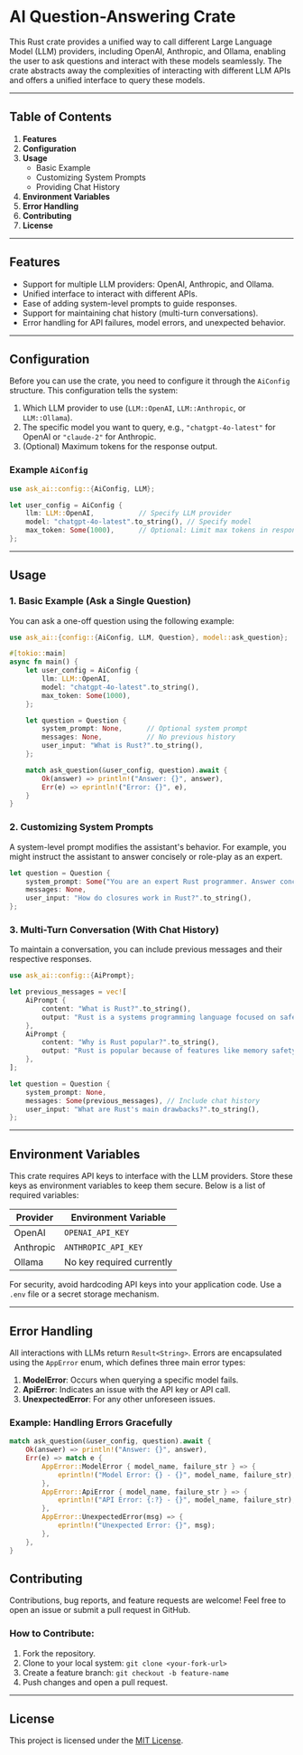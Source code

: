 # AI Question-Answering Crate

This Rust crate provides a unified way to call different Large Language Model (LLM) providers, including OpenAI, Anthropic, and Ollama, enabling the user to ask questions and interact with these models seamlessly. The crate abstracts away the complexities of interacting with different LLM APIs and offers a unified interface to query these models.

---

## Table of Contents

1. **Features**
2. **Configuration**
3. **Usage**
   - Basic Example
   - Customizing System Prompts
   - Providing Chat History
4. **Environment Variables**
5. **Error Handling**
6. **Contributing**
7. **License**

---

## Features

- Support for multiple LLM providers: OpenAI, Anthropic, and Ollama.
- Unified interface to interact with different APIs.
- Ease of adding system-level prompts to guide responses.
- Support for maintaining chat history (multi-turn conversations).
- Error handling for API failures, model errors, and unexpected behavior.

---

## Configuration

Before you can use the crate, you need to configure it through the `AiConfig` structure. This configuration tells the system:
1. Which LLM provider to use (`LLM::OpenAI`, `LLM::Anthropic`, or `LLM::Ollama`).
2. The specific model you want to query, e.g., `"chatgpt-4o-latest"` for OpenAI or `"claude-2"` for Anthropic.
3. (Optional) Maximum tokens for the response output.

### Example `AiConfig`

```rust
use ask_ai::config::{AiConfig, LLM};

let user_config = AiConfig {
    llm: LLM::OpenAI,           // Specify LLM provider
    model: "chatgpt-4o-latest".to_string(), // Specify model
    max_token: Some(1000),      // Optional: Limit max tokens in response
};
```

---

## Usage

### 1. Basic Example (Ask a Single Question)

You can ask a one-off question using the following example:

```rust
use ask_ai::{config::{AiConfig, LLM, Question}, model::ask_question};

#[tokio::main]
async fn main() {
    let user_config = AiConfig {
        llm: LLM::OpenAI,
        model: "chatgpt-4o-latest".to_string(),
        max_token: Some(1000),
    };

    let question = Question {
        system_prompt: None,      // Optional system prompt
        messages: None,           // No previous history
        user_input: "What is Rust?".to_string(),
    };

    match ask_question(&user_config, question).await {
        Ok(answer) => println!("Answer: {}", answer),
        Err(e) => eprintln!("Error: {}", e),
    }
}
```

### 2. Customizing System Prompts

A system-level prompt modifies the assistant's behavior. For example, you might instruct the assistant to answer concisely or role-play as an expert.

```rust
let question = Question {
    system_prompt: Some("You are an expert Rust programmer. Answer concisely.".to_string()), // Custom prompt
    messages: None,
    user_input: "How do closures work in Rust?".to_string(),
};
```

### 3. Multi-Turn Conversation (With Chat History)

To maintain a conversation, you can include previous messages and their respective responses.

```rust
use ask_ai::config::{AiPrompt};

let previous_messages = vec![
    AiPrompt {
        content: "What is Rust?".to_string(),
        output: "Rust is a systems programming language focused on safety, speed, and concurrency.".to_string(),
    },
    AiPrompt {
        content: "Why is Rust popular?".to_string(),
        output: "Rust is popular because of features like memory safety, modern tooling, and high performance.".to_string(),
    },
];

let question = Question {
    system_prompt: None,
    messages: Some(previous_messages), // Include chat history
    user_input: "What are Rust's main drawbacks?".to_string(),
};
```

---

## Environment Variables

This crate requires API keys to interface with the LLM providers. Store these keys as environment variables to keep them secure. Below is a list of required variables:

| Provider   | Environment Variable      |
|------------|---------------------------|
| OpenAI     | `OPENAI_API_KEY`          |
| Anthropic  | `ANTHROPIC_API_KEY`       |
| Ollama     | No key required currently |

For security, avoid hardcoding API keys into your application code. Use a `.env` file or a secret storage mechanism.

---

## Error Handling

All interactions with LLMs return `Result<String>`. Errors are encapsulated using the `AppError` enum, which defines three main error types:

1. **ModelError**: Occurs when querying a specific model fails.
2. **ApiError**: Indicates an issue with the API key or API call.
3. **UnexpectedError**: For any other unforeseen issues.

### Example: Handling Errors Gracefully

```rust
match ask_question(&user_config, question).await {
    Ok(answer) => println!("Answer: {}", answer),
    Err(e) => match e {
        AppError::ModelError { model_name, failure_str } => {
            eprintln!("Model Error: {} - {}", model_name, failure_str);
        },
        AppError::ApiError { model_name, failure_str } => {
            eprintln!("API Error: {:?} - {}", model_name, failure_str);
        },
        AppError::UnexpectedError(msg) => {
            eprintln!("Unexpected Error: {}", msg);
        },
    },
}
```

## Contributing

Contributions, bug reports, and feature requests are welcome! Feel free to open an issue or submit a pull request in GitHub.

### How to Contribute:

1. Fork the repository.
2. Clone to your local system: `git clone <your-fork-url>`
3. Create a feature branch: `git checkout -b feature-name`
4. Push changes and open a pull request.

---

## License

This project is licensed under the [MIT License](LICENSE).

